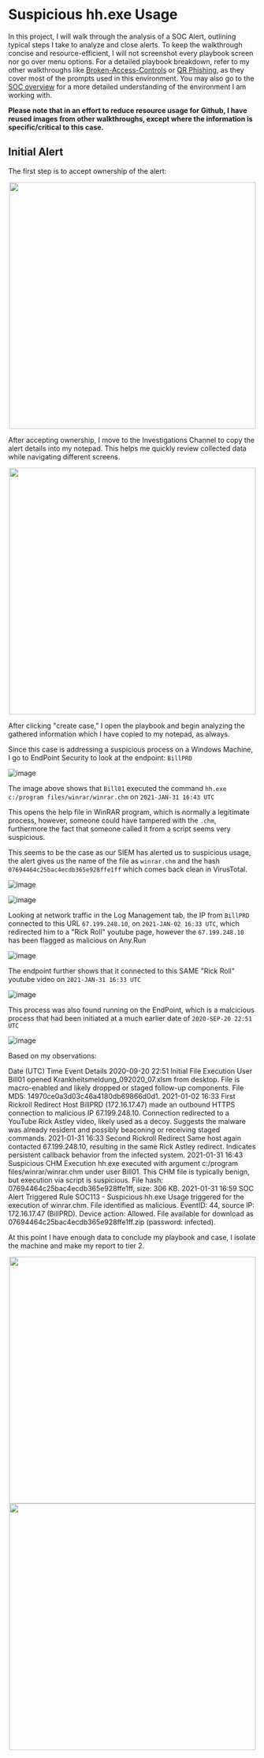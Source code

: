 # Suspicious hh.exe Usage

In this project, I will walk through the analysis of a SOC Alert, outlining typical steps I take to analyze and close alerts. To keep the walkthrough concise and resource-efficient, I will not screenshot every playbook screen nor go over menu options. For a detailed playbook breakdown, refer to my other walkthroughs like [Broken-Access-Controls](https://github.com/Goodka7/SOC/blob/main/Broken-Access-Control/README.md) or [QR Phishing](https://github.com/Goodka7/SOC/blob/main/QRPhishing/README.md), as they cover most of the prompts used in this environment. You may also go to the [SOC overview](https://github.com/Goodka7/SOC/blob/main/README.md) for a more detailed understanding of the environment I am working with. 

**Please note that in an effort to reduce resource usage for Github, I have reused images from other walkthroughs, except where the information is specific/critical to this case.**

## Initial Alert
The first step is to accept ownership of the alert:
<div align="center">
<img src="https://github.com/user-attachments/assets/36f59bcb-5acc-46dc-b225-134577db6aa5" width="500">
</div>

After accepting ownership, I move to the Investigations Channel to copy the alert details into my notepad. This helps me quickly review collected data while navigating different screens.
<div align="center">
<img src="https://github.com/user-attachments/assets/6a7bc585-b4f0-4f82-bbcf-27c9c648ff70" width="500">
</div>

After clicking "create case," I open the playbook and begin analyzing the gathered information which I have copied to my notepad, as always.

Since this case is addressing a suspicious process on a Windows Machine, I go to EndPoint Security to look at the endpoint: `BillPRD`

![image](https://github.com/user-attachments/assets/9224b0bc-8bdf-4a98-a5fa-0ba28432f991)

The image above shows that `Bill01` executed the command `hh.exe c:/program files/winrar/winrar.chm` on `2021-JAN-31 16:43 UTC`

This opens the help file in WinRAR program, which is normally a legitimate process, however, someone could have tampered with the `.chm`, furthermore the fact that someone called it from a script seems very suspicious.

This seems to be the case as our SIEM has alerted us to suspicious usage, the alert gives us the name of the file as `winrar.chm` and the hash `07694464c25bac4ecdb365e928ffe1ff` which comes back clean in VirusTotal.

![image](https://github.com/user-attachments/assets/183ae3a8-63a3-43e3-b49d-190fafd8a082)

![image](https://github.com/user-attachments/assets/e07673f4-dad3-42fc-a928-7df2c0194ff6)

Looking at network traffic in the Log Management tab, the IP from `BillPRD` connected to this URL `67.199.248.10`, on `2021-JAN-02 16:33 UTC`, which redirected him to a "Rick Roll" youtube page, however the `67.199.248.10` has been flagged as malicious on Any.Run

![image](https://github.com/user-attachments/assets/b983b5a9-01fd-4747-913a-34ddfc4f9b6d)

The endpoint further shows that it connected to this SAME "Rick Roll" youtube video on `2021-JAN-31 16:33 UTC`

![image](https://github.com/user-attachments/assets/b99d0b64-1b9d-4ff1-b577-c7d71cf01828)

This process was also found running on the EndPoint, which is a malcicious process that had been initiated at a much earlier date of `2020-SEP-20 22:51 UTC`

![image](https://github.com/user-attachments/assets/ab3c09dd-a8d3-4ccc-9ae2-19a37b963e32)


Based on my observations:

Date (UTC)	Time	Event	Details
2020-09-20	22:51	Initial File Execution	User Bill01 opened Krankheitsmeldung_092020_07.xlsm from desktop. File is macro-enabled and likely dropped or staged follow-up components. File MD5: 14970ce0a3d03c46a4180db69866d0d1.
2021-01-02	16:33	First Rickroll Redirect	Host BillPRD (172.16.17.47) made an outbound HTTPS connection to malicious IP 67.199.248.10. Connection redirected to a YouTube Rick Astley video, likely used as a decoy. Suggests the malware was already resident and possibly beaconing or receiving staged commands.
2021-01-31	16:33	Second Rickroll Redirect	Same host again contacted 67.199.248.10, resulting in the same Rick Astley redirect. Indicates persistent callback behavior from the infected system.
2021-01-31	16:43	Suspicious CHM Execution	hh.exe executed with argument c:/program files/winrar/winrar.chm under user Bill01. This CHM file is typically benign, but execution via script is suspicious. File hash: 07694464c25bac4ecdb365e928ffe1ff, size: 306 KB.
2021-01-31	16:59	SOC Alert Triggered	Rule SOC113 - Suspicious hh.exe Usage triggered for the execution of winrar.chm. File identified as malicious. EventID: 44, source IP: 172.16.17.47 (BillPRD). Device action: Allowed. File available for download as 07694464c25bac4ecdb365e928ffe1ff.zip (password: infected).

At this point I have enough data to conclude my playbook and case, I isolate the machine and make my report to tier 2.

<div align="center">
<img src="https://github.com/user-attachments/assets/4e39ef57-bfaf-4d99-926b-bbed509ab45c" width="500"><br>
<img src="https://github.com/user-attachments/assets/ea8b98d2-c88c-4b68-a37a-02d9c7015ee9" width="500">
</div>

